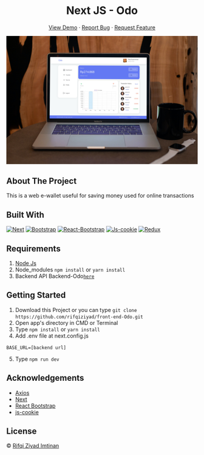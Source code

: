 <h1 align='center'>Next JS - Odo</h1>
  <p align="center">
    <a href="https://odo-app.vercel.app/">View Demo</a>
    ·
    <a href="https://github.com/rifqiziyad/front-end-Odo/issues">Report Bug</a>
    ·
    <a href="https://github.com/rifqiziyad/front-end-Odo/pulls">Request Feature</a>
  </p>

![Image Banner](/public/smartmockups_kr29ovjc.jpg)

## About The Project

This is a web e-wallet useful for saving money used for online transactions

## Built With

[![Next](https://img.shields.io/badge/next-10.2.3-blue)](https://github.com/vercel/next.js/)
[![Bootstrap](https://img.shields.io/badge/Bootstrap-v4.6.x-blue)](https://github.com/react-bootstrap/react-bootstrap)
[![React-Bootstrap](https://img.shields.io/badge/React%20Bootstrap-v1.6.1-brightgreen)](https://github.com/react-bootstrap/react-bootstrap)
[![Js-cookie](https://img.shields.io/badge/js--cookie-v2.2.1-yellow)](https://github.com/js-cookie/js-cookie)
[![Redux](https://img.shields.io/badge/redux-v4.1.0-yellowgreen)](https://redux.js.org/)

## Requirements

1. <a href="https://nodejs.org/en/download/">Node Js</a>
2. Node_modules `npm install` or `yarn install`
3. Backend API Backend-Odo[`here`](https://github.com/rifqiziyad/back-end-Odo)

## Getting Started

1. Download this Project or you can type `git clone https://github.com/rifqiziyad/front-end-Odo.git`
2. Open app's directory in CMD or Terminal
3. Type `npm install` or `yarn install`
4. Add .env file at next.config.js

```
BASE_URL=[backend url]
```

5. Type `npm run dev`

## Acknowledgements

- [Axios](https://www.npmjs.com/package/axios)
- [Next](https://nextjs.org/)
- [React Bootstrap](https://react-bootstrap.github.io/)
- [js-cookie](https://github.com/js-cookie/js-cookie)

## License

© [Rifqi Ziyad Imtinan](https://github.com/rifqiziyad)

